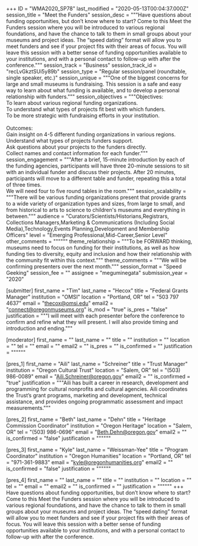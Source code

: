 +++
ID = "WMA2020_SP78"
last_modified = "2020-05-13T00:04:37.000Z"
session_title = "Meet the Funders"
session_desc = """Have questions about funding opportunities, but don’t know where to start? Come to this Meet the Funders session where you will be introduced to various regional foundations, and have the chance to talk to them in small groups about your museums and project ideas. The “speed dating” format will allow you to meet funders and see if your project fits with their areas of focus. You will leave this session with a better sense of funding opportunities available to your institutions, and with a personal contact to follow-up with after the conference."""
session_track = "Business"
session_track_id = "recLvGkztSUi5y89b"
session_type = "Regular session/panel (roundtable, single speaker, etc.)"
session_unique = """One of the biggest concerns for large and small museums is fundraising. This session is a safe and easy way to learn about what funding is available, and to develop a personal relationship with funders."""
session_objectives = """Objectives:<br>To learn about various regional funding organizations.<br>To understand what types of projects fit best with which funders.<br>To be more strategic with fundraising efforts in your institution.<br><br>Outcomes:<br>Gain insight on 4-5 different funding organizations in various regions.<br>Understand what types of projects funders support.<br>Ask questions about your projects to the funders directly.<br>Collect names and contact information for each funder."""
session_engagement = """After a brief, 15-minute introduction by each of the funding agencies, participants will have three 20-minute sessions to sit with an individual funder and discuss their projects. After 20 minutes, participants will move to a different table and funder, repeating this a total of three times.<br>We will need four to five round tables in the room."""
session_scalability = """There will be various funding organizations present that provide grants to a wide variety of organization types and sizes, from large to small, and from historical to arts to science to children's museums and everything in between."""
audience = "Curators/Scientists/Historians,Registrars, Collections Managers,Marketing & Communications (Including Social Media),Technology,Events Planning,Development and Membership Officers"
level = "Emerging Professional,Mid-Career,Senior Level"
other_comments = """"""
theme_relationship = """To be FORWARD thinking, museums need to focus on funding for their institutions, as well as how funding ties to diversity, equity and inclusion and how their relationship with the community fit within this context."""
theme_comments = """We will be confirming presenters over the next month."""
session_format = "Speed Geeking"
session_fee = ""
assignee = "meguminegata"
submission_year = "2020"

[submitter]
first_name = "Tim"
last_name = "Hecox"
title = "Federal Grants Manager"
institution = "OMSI"
location = "Portland, OR"
tel = "503 797 4637"
email = "thecox@omsi.edu"
email2 = "connect@oregonmuseums.org"
is_mod = "true"
is_pres = "false"
justification = """I will meet with each presenter before the conference to confirm and refine what they will present. I will also provide timing and introduction and ending."""

[moderator]
first_name = ""
last_name = ""
title = ""
institution = ""
location = ""
tel = ""
email = ""
email2 = ""
is_pres = ""
is_confirmed = ""
justification = """"""

[pres_1]
first_name = "Aili"
last_name = "Schreiner"
title = "Trust Manager"
institution = "Oregon Cultural Trust"
location = "Salem, OR"
tel = "(503) 986-0089"
email = "Aili.Schreiner@oregon.gov"
email2 = ""
is_confirmed = "true"
justification = """Aili has built a career in research, development and programming for cultural nonprofits and cultural agencies. Aili coordinates the Trust’s grant programs, marketing and development, technical assistance, and provides ongoing programmatic assessment and impact measurements."""

[pres_2]
first_name = "Beth"
last_name = "Dehn"
title = "Heritage Commission Coordinator"
institution = "Oregon Heritage"
location = "Salem, OR"
tel = "(503) 986-0696"
email = "Beth.Dehn@oregon.gov"
email2 = ""
is_confirmed = "false"
justification = """"""

[pres_3]
first_name = "Kyle"
last_name = "Weissman-Yee"
title = "Program Coordinator"
institution = "Oregon Humanities"
location = "Portland, OR"
tel = "971-361-9883"
email = "kyle@oregonhumanities.org"
email2 = ""
is_confirmed = "false"
justification = """"""

[pres_4]
first_name = ""
last_name = ""
title = ""
institution = ""
location = ""
tel = ""
email = ""
email2 = ""
is_confirmed = ""
justification = """"""
+++
Have questions about funding opportunities, but don’t know where to start? Come to this Meet the Funders session where you will be introduced to various regional foundations, and have the chance to talk to them in small groups about your museums and project ideas. The “speed dating” format will allow you to meet funders and see if your project fits with their areas of focus. You will leave this session with a better sense of funding opportunities available to your institutions, and with a personal contact to follow-up with after the conference.